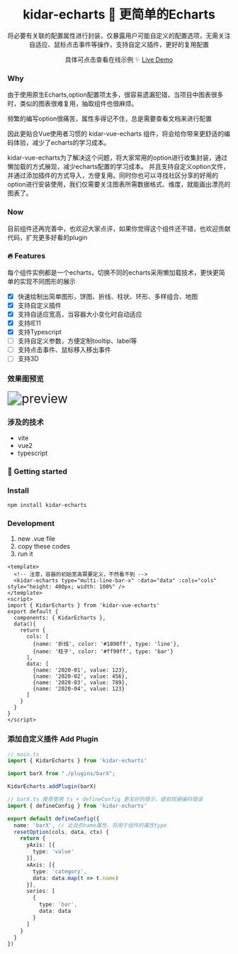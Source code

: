 <h1 align="center">kidar-echarts 🍥 更简单的Echarts</h1>

<p align="center">
  将必要有关联的配置属性进行封装，仅暴露用户可能自定义的配置选项，无需关注自适应、鼠标点击事件等操作，支持自定义插件，更好的复用配置
</p>

<p align="center">
 具体可点击查看在线示例 ✨ <a href="https://kidarjs.github.io/kidar-vue-examples/">Live Demo</a>
</p>

### Why
由于使用原生Echarts,option配置项太多，很容易遗漏犯错，当项目中图表很多时，类似的图表很难复用，抽取组件也很麻烦。

频繁的编写option很痛苦，属性多得记不住，总是需要查看文档来进行配置

因此更贴合Vue使用者习惯的 kidar-vue-echarts 组件，将会给你带来更舒适的编码体验，减少了echarts的学习成本。

kidar-vue-echarts为了解决这个问题，将大家常用的option进行收集封装，通过懒加载的方式展现，减少echarts配置的学习成本。
并且支持自定义option文件，并通过添加插件的方式导入，方便复用。同时你也可以寻找社区分享的好用的option进行安装使用，我们仅需要关注图表所需数据格式、维度，就能画出漂亮的图表了。

### Now
目前组件还再完善中，也欢迎大家点评，如果你觉得这个组件还不错，也欢迎贡献代码，扩充更多好看的plugin

### 🔥 Features
每个组件实例都是一个echarts，切换不同的echarts采用懒加载技术，更快更简单的实现不同图形的展示

- [x] 快速绘制出简单图形，饼图、折线、柱状、环形、多样组合、地图
- [x] 支持自定义插件
- [x] 支持自适应宽高，当容器大小变化时自动适应
- [x] 支持IE11
- [x] 支持Typescript
- [ ] 支持自定义参数，方便定制tooltip、label等
- [ ] 支持点击事件、鼠标移入移出事件
- [ ] 支持3D

### 效果图预览

<img src="images/kidar-echarts.png" alt="preview" style="zoom:200%;" />


### 涉及的技术
* vite
* vue2
* typescript

### 🚀 Getting started

### Install

```bash
npm install kidar-echarts
```

### Development

1. new .vue file
2. copy these codes 
3. run it

```vue
<template>
  <!-- 注意，容器的初始宽高需要定义，不然看不到 -->
  <kidar-echarts type="multi-line-bar-x" :data="data" :cols="cols" style="height: 400px; width: 100%" />
</template>
<script>
import { KidarEcharts } from 'kidar-vue-echarts'
export default {
  components: { KidarEcharts },
  data(){
    return {
      cols: [
        {name: '折线', color: '#1890ff', type: 'line'},
        {name: '柱子', color: '#ff90ff', type: 'bar'}
      ],
      data: [
        {name: '2020-01', value: 123},
        {name: '2020-02', value: 456},
        {name: '2020-03', value: 789},
        {name: '2020-04', value: 123}
      ]
    }
  }
}
</script>
```


### 添加自定义插件 Add Plugin 

```ts
// main.ts
import { KidarEcharts } from 'kidar-echarts'

import barX from "./plugins/barX";

KidarEcharts.addPlugin(barX)

```

```ts
// barX.ts 推荐使用 ts + defineConfig 更友好的提示，提前规避编码错误
import { defineConfig } from 'kidar-echarts'

export default defineConfig({
  name: 'barX', // 此处的name属性，将用于组件的属性type
  resetOption(cols, data, ctx) {
    return {
      yAxis: [{
        type: 'value'
      }],
      xAxis: [{
        type: 'category',
        data: data.map(t => t.name)
      }],
      series: [
        {
          type: 'bar',
          data: data
        }
      ]
    }
  }
})

```


